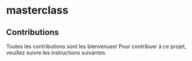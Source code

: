 # masterclass

## Contributions

Toutes les contributions sont les bienvenues! Pour contribuer à ce projet, veuillez suivre les instructions suivantes.


